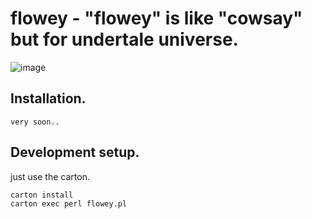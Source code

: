 # flowey - "flowey" is like "cowsay" but for undertale universe.

![image](https://github.com/user-attachments/assets/308a36cc-7cd7-4d8b-851c-15523fcfac59)

## Installation.

```
very soon..
```

## Development setup.
just use the carton.

```sh
carton install
carton exec perl flowey.pl
```
